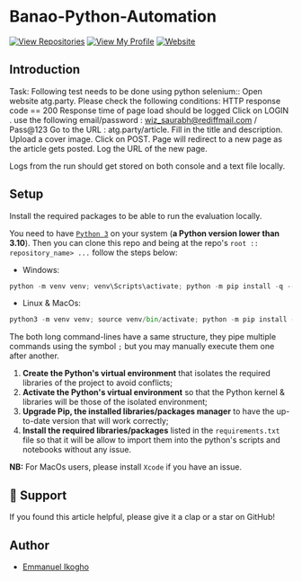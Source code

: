# Banao-Python-Automation

[![View Repositories](https://img.shields.io/badge/View-My_Repositories-blue?logo=GitHub)](https://github.com/ikoghoemmanuell?tab=repositories)
[![View My Profile](https://img.shields.io/badge/MEDIUM-Article-purple?logo=Medium)](https://medium.com/@emmanuel.ikogho/classification-predicting-sepsis-with-machine-learning-and-fastapi-3a3d05d0b5b4)
[![Website](https://img.shields.io/badge/My-Website-darkgreen)](https://emmanuelikogho.netlify.app/)

## Introduction
Task:
Following test needs to be done using python selenium:: 
Open website atg.party. Please check the following conditions:
HTTP response code == 200
Response time of page load should be logged
Click on LOGIN . use the following email/password : wiz_saurabh@rediffmail.com / Pass@123
Go to the URL : atg.party/article. Fill in the title and description. Upload a cover image. Click on POST. Page will redirect to a new page as the article gets posted. Log the URL of the new page.
 
Logs from the run should get stored on both console and a text file locally.



## Setup

Install the required packages to be able to run the evaluation locally.

You need to have [`Python 3`](https://www.python.org/) on your system (**a Python version lower than 3.10**). Then you can clone this repo and being at the repo's `root :: repository_name> ...` follow the steps below:

- Windows:

```python
python -m venv venv; venv\Scripts\activate; python -m pip install -q --upgrade pip; python -m pip install -qr requirements.txt
```

- Linux & MacOs:

```python
python3 -m venv venv; source venv/bin/activate; python -m pip install -q --upgrade pip; python -m pip install -qr requirements.txt
```

The both long command-lines have a same structure, they pipe multiple commands using the symbol `;` but you may manually execute them one after another.

1. **Create the Python's virtual environment** that isolates the required libraries of the project to avoid conflicts;
2. **Activate the Python's virtual environment** so that the Python kernel & libraries will be those of the isolated environment;
3. **Upgrade Pip, the installed libraries/packages manager** to have the up-to-date version that will work correctly;
4. **Install the required libraries/packages** listed in the `requirements.txt` file so that it will be allow to import them into the python's scripts and notebooks without any issue.

**NB:** For MacOs users, please install `Xcode` if you have an issue.

## 👏 Support

If you found this article helpful, please give it a clap or a star on GitHub!

## Author

- [Emmanuel Ikogho](https://www.linkedin.com/in/emmanuel-ikogho-6b959b24b/)
